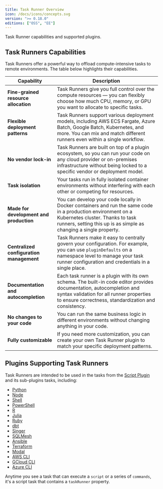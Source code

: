 ```yaml
---
title: Task Runner Overview
icon: /docs/icons/concepts.svg
version: ">= 0.18.0"
editions: ["OSS", "EE"]
---
```


Task Runner capabilities and supported plugins.

## Task Runners Capabilities

Task Runners offer a powerful way to offload compute-intensive tasks to remote environments. The table below highlights their capabilities.

| Capability                               | Description                                                                                                                                                                                                               |
|------------------------------------------|---------------------------------------------------------------------------------------------------------------------------------------------------------------------------------------------------------------------------|
| **Fine-grained resource allocation**     | Task Runners give you full control over the compute resources — you can flexibly choose how much CPU, memory, or GPU you want to allocate to specific tasks.                                                              |
| **Flexible deployment patterns**         | Task Runners support various deployment models, including AWS ECS Fargate, Azure Batch, Google Batch, Kubernetes, and more. You can mix and match different runners even within a single workflow.                        |
| **No vendor lock-in**                    | Task Runners are built on top of a plugin ecosystem, so you can run your code on any cloud provider or on-premises infrastructure without being locked to a specific vendor or deployment model.                          |
| **Task isolation**                       | Your tasks run in fully isolated container environments without interfering with each other or competing for resources.                                                                                                   |
| **Made for development and production**  | You can develop your code locally in Docker containers and run the same code in a production environment on a Kubernetes cluster. Thanks to task runners, setting this up is as simple as changing a single property.     |
| **Centralized configuration management** | Task Runners make it easy to centrally govern your configuration. For example, you can use `pluginDefaults` on a namespace level to manage your task runner configuration and credentials in a single place.                |
| **Documentation and autocompletion**     | Each task runner is a plugin with its own schema. The built-in code editor provides documentation, autocompletion and syntax validation for all runner properties to ensure correctness, standardization and consistency. |
| **No changes to your code**              | You can run the same business logic in different environments without changing anything in your code.                                                                                                                     |
| **Fully customizable**                   | If you need more customization, you can create your own Task Runner plugin to match your specific deployment patterns.                                                                                                    |

## Plugins Supporting Task Runners
Task Runners are intended to be used in the tasks from the [Script Plugin](https://github.com/kestra-io/plugin-scripts) and its sub-plugins tasks, including:
- [Python](/plugins/plugin-script-python)
- [Node](/plugins/plugin-script-node)
- [Shell](/plugins/plugin-script-shell)
- [PowerShell](/plugins/plugin-script-powershell)
- [R](/plugins/plugin-script-r)
- [Julia](/plugins/plugin-script-julia)
- [Ruby](/plugins/plugin-script-ruby)
- [dbt](/plugins/plugin-dbt)
- [Singer](/plugins/plugin-singer)
- [SQLMesh](/plugins/plugin-sqlmesh)
- [Ansible](/plugins/plugin-ansible)
- [Terraform](/plugins/plugin-terraform)
- [Modal](/plugins/plugin-modal)
- [AWS CLI](/plugins/plugin-aws/tasks/cli/io.kestra.plugin.aws.cli.awscli)
- [GCloud CLI](/plugins/plugin-gcp/tasks/cli/io.kestra.plugin.gcp.cli.gcloudcli)
- [Azure CLI](/plugins/plugin-azure/tasks/cli/io.kestra.plugin.azure.cli.azcli)

Anytime you see a task that can execute a `script` or a series of `commands`, it's a script task that contains a `taskRunner` property.

